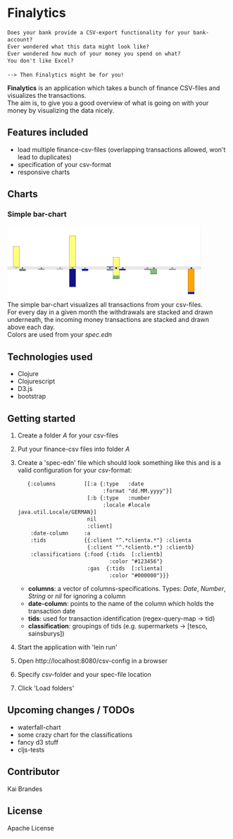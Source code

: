 # Finalytics

    Does your bank provide a CSV-export functionality for your bank-account?   
    Ever wondered what this data might look like?   
    Ever wondered how much of your money you spend on what?   
    You don't like Excel?   

    --> Then Finalytics might be for you!   

**Finalytics** is an application which takes a bunch of finance CSV-files and visualizes the transactions.   
The aim is, to give you a good overview of what is going on with your money by visualizing the data nicely.

## Features included

* load multiple finance-csv-files (overlapping transactions allowed, won't lead to duplicates)
* specification of your csv-format
* responsive charts

## Charts
### Simple bar-chart
![Simple bar-chart](doc/finalytics-barchart.png)   
The simple bar-chart visualizes all transactions from your csv-files.   
For every day in a given month the withdrawals are stacked and drawn   
underneath, the incoming money transactions are stacked and drawn  
above each day.   
Colors are used from your *spec.edn*

## Technologies used

* Clojure
* Clojurescript
* D3.js
* bootstrap


## Getting started
1. Create a folder *A* for your csv-files
2. Put your finance-csv files into folder *A*
3. Create a 'spec-edn' file which should look something like this and is a valid configuration for your csv-format:   
     ```edn
        {:columns         [[:a {:type   :date
                                :format "dd.MM.yyyy"}]
                           [:b {:type   :number
                                :locale #locale java.util.Locale/GERMAN}]
                           nil
                           :client]
         :date-column     :a
         :tids            {{:client "^.*clienta.*"} :clienta
                           {:client "^.*clientb.*"} :clientb}
         :classifications {:food {:tids  [:clientb]
                                  :color "#123456"}
                           :gas  {:tids  [:clienta]
                                  :color "#000000"}}}
    ```
        
    * **columns**: a vector of columns-specifications. Types: *Date*, *Number*, *String* or *nil* for ignoring a column
    * **date-column**: points to the name of the column which holds the transaction date
    * **tids**: used for transaction identification (regex-query-map -> tid)
    * **classification**: groupings of tids (e.g. supermarkets -> \[tesco, sainsburys\])
    
4. Start the application with 'lein run'
5. Open http://localhost:8080/csv-config in a browser
6. Specify csv-folder and your spec-file location
7. Click 'Load folders'

## Upcoming changes / TODOs
* waterfall-chart
* some crazy chart for the classifications
* fancy d3 stuff
* cljs-tests

## Contributor

Kai Brandes

## License
Apache License
